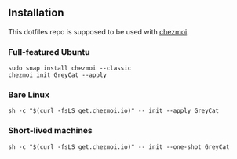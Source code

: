 ## Installation

This dotfiles repo is supposed to be used with [chezmoi](https://www.chezmoi.io/).

### Full-featured Ubuntu

```shell
sudo snap install chezmoi --classic
chezmoi init GreyCat --apply
```

### Bare Linux

```shell
sh -c "$(curl -fsLS get.chezmoi.io)" -- init --apply GreyCat
```

### Short-lived machines

```shell
sh -c "$(curl -fsLS get.chezmoi.io)" -- init --one-shot GreyCat
```
